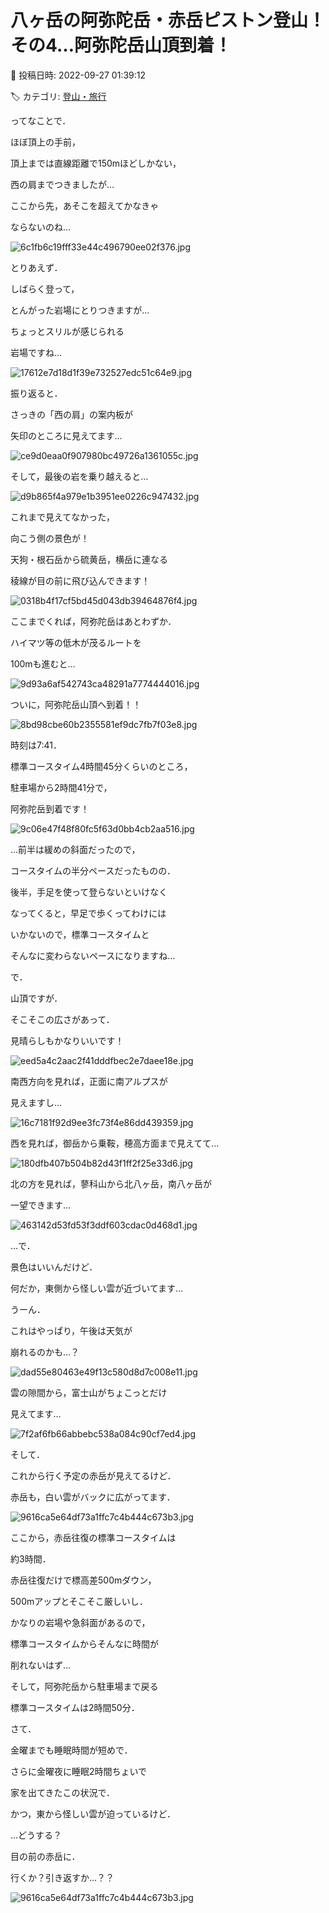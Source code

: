 # 八ヶ岳の阿弥陀岳・赤岳ピストン登山！その4…阿弥陀岳山頂到着！

📅 投稿日時: 2022-09-27 01:39:12

🏷️ カテゴリ: [登山・旅行](c1d637a11a25b457ac978d197adbdafc5.md)

ってなことで．


ほぼ頂上の手前，


頂上までは直線距離で150mほどしかない，


西の肩までつきましたが…


ここから先，あそこを超えてかなきゃ


ならないのね…




![6c1fb6c19fff33e44c496790ee02f376.jpg](images/6c1fb6c19fff33e44c496790ee02f376.jpg)







とりあえず．


しばらく登って，


とんがった岩場にとりつきますが…


ちょっとスリルが感じられる


岩場ですね…




![17612e7d18d1f39e732527edc51c64e9.jpg](images/17612e7d18d1f39e732527edc51c64e9.jpg)







振り返ると．


さっきの「西の肩」の案内板が


矢印のところに見えてます…




![ce9d0eaa0f907980bc49726a1361055c.jpg](images/ce9d0eaa0f907980bc49726a1361055c.jpg)







そして，最後の岩を乗り越えると…




![d9b865f4a979e1b3951ee0226c947432.jpg](images/d9b865f4a979e1b3951ee0226c947432.jpg)







これまで見えてなかった，


向こう側の景色が！


天狗・根石岳から硫黄岳，横岳に連なる


稜線が目の前に飛び込んできます！




![0318b4f17cf5bd45d043db39464876f4.jpg](images/0318b4f17cf5bd45d043db39464876f4.jpg)







ここまでくれば，阿弥陀岳はあとわずか．


ハイマツ等の低木が茂るルートを


100mも進むと…




![9d93a6af542743ca48291a7774444016.jpg](images/9d93a6af542743ca48291a7774444016.jpg)







ついに，阿弥陀岳山頂へ到着！！




![8bd98cbe60b2355581ef9dc7fb7f03e8.jpg](images/8bd98cbe60b2355581ef9dc7fb7f03e8.jpg)







時刻は7:41．


標準コースタイム4時間45分くらいのところ，


駐車場から2時間41分で，


阿弥陀岳到着です！




![9c06e47f48f80fc5f63d0bb4cb2aa516.jpg](images/9c06e47f48f80fc5f63d0bb4cb2aa516.jpg)







…前半は緩めの斜面だったので，


コースタイムの半分ペースだったものの．


後半，手足を使って登らないといけなく


なってくると，早足で歩くってわけには


いかないので，標準コースタイムと


そんなに変わらないペースになりますね…





で．


山頂ですが．


そこそこの広さがあって．


見晴らしもかなりいいです！




![eed5a4c2aac2f41dddfbec2e7daee18e.jpg](images/eed5a4c2aac2f41dddfbec2e7daee18e.jpg)







南西方向を見れば，正面に南アルプスが


見えますし…




![16c7181f92d9ee3fc73f4e86dd439359.jpg](images/16c7181f92d9ee3fc73f4e86dd439359.jpg)







西を見れば，御岳から乗鞍，穂高方面まで見えてて…




![180dfb407b504b82d43f1ff2f25e33d6.jpg](images/180dfb407b504b82d43f1ff2f25e33d6.jpg)







北の方を見れば，蓼科山から北八ヶ岳，南八ヶ岳が


一望できます…




![463142d53fd53f3ddf603cdac0d468d1.jpg](images/463142d53fd53f3ddf603cdac0d468d1.jpg)







…で．


景色はいいんだけど．


何だか，東側から怪しい雲が近づいてます…


うーん．


これはやっぱり，午後は天気が


崩れるのかも…？




![dad55e80463e49f13c580d8d7c008e11.jpg](images/dad55e80463e49f13c580d8d7c008e11.jpg)







雲の隙間から，富士山がちょこっとだけ


見えてます…




![7f2af6fb66abbebc538a084c90cf7ed4.jpg](images/7f2af6fb66abbebc538a084c90cf7ed4.jpg)







そして．


これから行く予定の赤岳が見えてるけど．


赤岳も，白い雲がバックに広がってます．




![9616ca5e64df73a1ffc7c4b444c673b3.jpg](images/9616ca5e64df73a1ffc7c4b444c673b3.jpg)







ここから，赤岳往復の標準コースタイムは


約3時間．





赤岳往復だけで標高差500mダウン，


500mアップとそこそこ厳しいし．


かなりの岩場や急斜面があるので，


標準コースタイムからそんなに時間が


削れないはず…





そして，阿弥陀岳から駐車場まで戻る


標準コースタイムは2時間50分．





さて．


金曜までも睡眠時間が短めで．


さらに金曜夜に睡眠2時間ちょいで


家を出てきたこの状況で．


かつ，東から怪しい雲が迫っているけど．


…どうする？


目の前の赤岳に．


行くか？引き返すか…？？




![9616ca5e64df73a1ffc7c4b444c673b3.jpg](images/9616ca5e64df73a1ffc7c4b444c673b3.jpg)

